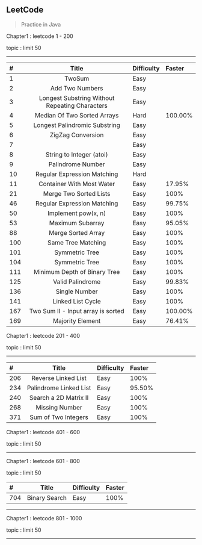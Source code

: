 ## LeetCode

> Practice in Java

Chapter1 : leetcode 1 - 200

topic : limit 50

---

|    # | Title | Difficulty |  Faster
| :--- | :----: | :----      | :----|
|    1 | TwoSum |  Easy      | |
|    2 | Add Two Numbers    |   Easy      | |
|    3 | Longest Substring Without Repeating Characters  |   Easy      | |
|    4 | Median Of Two Sorted Arrays  |   Hard      | 100.00%  |
|    5 | Longest Palindromic Substring  |   Easy      | |
|    6 | ZigZag Conversion  |   Easy      | |
|    7 |   |   Easy      | |
|    8 | String to Integer (atoi)  |   Easy      | |
|    9 | Palindrome Number  |   Easy      | |
|    10 | Regular Expression Matching  |   Hard      | |
|    11 | Container With Most Water  |   Easy      | 17.95% |
|    21 | Merge Two Sorted Lists  |   Easy      | 100% |
|    46 | Regular Expression Matching  |   Easy      | 99.75% |
|    50 | Implement pow(x, n)  |   Easy      | 100% |
|    53 | Maximum Subarray  |   Easy      | 95.05% |
|    88 | Merge Sorted Array  |   Easy      | 100% |
|    100 | Same Tree Matching  |   Easy      | 100% |
|    101 | Symmetric Tree  |   Easy      | 100% |
|    104 | Symmetric Tree  |   Easy      | 100% |
|  111 | Minimum Depth of Binary Tree  |   Easy      | 100%|
|  125 | Valid Palindrome  |   Easy      | 99.83%|
|  136 | Single Number  |   Easy      | 100%|
|  141 | Linked List Cycle  |   Easy      | 100%|
|  167 | Two Sum II - Input array is sorted  |   Easy      | 100.00%|
|  169 | Majority Element  |   Easy      | 76.41%|

Chapter1 : leetcode 201 - 400

topic : limit 50

---

|    # | Title | Difficulty |  Faster
| :--- | :----: | :----      | :----|
|    206 | Reverse Linked List |  Easy      | 100% |
|    234 | Palindrome Linked List    |   Easy      | 95.50% |
|    240 | Search a 2D Matrix II |  Easy      | 100% |
|    268 |  Missing Number |  Easy      | 100% |
|    371 |  Sum of Two Integers |  Easy      | 100% |

Chapter1 : leetcode 401 - 600

topic : limit 50

---


Chapter1 : leetcode 601 - 800

topic : limit 50

|    # | Title | Difficulty |  Faster
| :--- | :----: | :----      | :----|
|    704 | Binary Search |  Easy      | 100% |

---

Chapter1 : leetcode 801 - 1000

topic : limit 50

---

